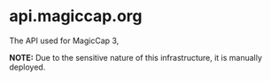 # api.magiccap.org

The API used for MagicCap 3,

**NOTE:** Due to the sensitive nature of this infrastructure, it is manually deployed.
